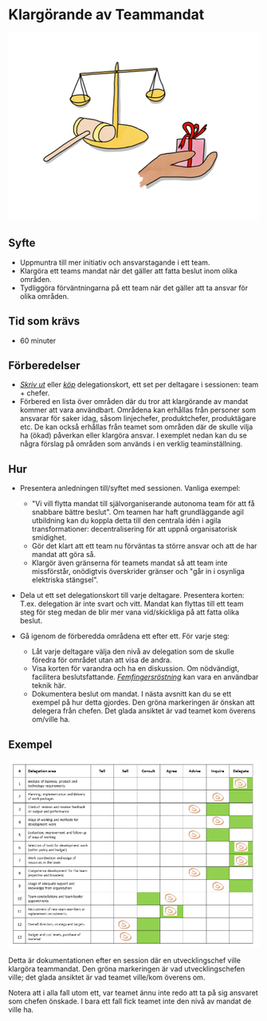 # Klargörande av Teammandat
<img src="images/mandate-and-responsibility.png" >

## Syfte
* Uppmuntra till mer initiativ och ansvarstagande i ett team.
* Klargöra ett teams mandat när det gäller att fatta beslut inom olika områden.
* Tydliggöra förväntningarna på ett team när det gäller att ta ansvar för olika områden.

## Tid som krävs
* 60 minuter

## Förberedelser
* [*Skriv ut*](https://management30.com/practice/delegation-poker/#download) eller [*köp*](https://management30.com/shop/delegation-poker-cards/) delegationskort, ett set per deltagare i sessionen: team + chefer.
* Förbered en lista över områden där du tror att klargörande av mandat kommer att vara användbart. Områdena kan erhållas från personer som ansvarar för saker idag, såsom linjechefer, produktchefer, produktägare etc. De kan också erhållas från teamet som områden där de skulle vilja ha (ökad) påverkan eller klargöra ansvar. 
I exemplet nedan kan du se några förslag på områden som används i en verklig teaminställning.

## Hur
* Presentera anledningen till/syftet med sessionen. Vanliga exempel:
	* "Vi vill flytta mandat till självorganiserande autonoma team för att få snabbare bättre beslut". Om teamen har haft grundläggande agil utbildning kan du koppla detta till den centrala idén i agila transformationer: decentralisering för att uppnå organisatorisk smidighet.
	* Gör det klart att ett team nu förväntas ta större ansvar och att de har mandat att göra så.
	* Klargör även gränserna för teamets mandat så att team inte missförstår, onödigtvis överskrider gränser och "går in i osynliga elektriska stängsel".

* Dela ut ett set delegationskort till varje deltagare. Presentera korten: T.ex. delegation är inte svart och vitt. Mandat kan flyttas till ett team steg för steg medan de blir mer vana vid/skickliga på att fatta olika beslut.

* Gå igenom de förberedda områdena ett efter ett. För varje steg:
	* Låt varje deltagare välja den nivå av delegation som de skulle föredra för området utan att visa de andra.
	* Visa korten för varandra och ha en diskussion. Om nödvändigt, facilitera beslutsfattande. [*Femfingersröstning*](https://proagileab.github.io/agile-team-development/guides/Ground-Rules-and-Decision-Making.html) kan vara en användbar teknik här.
	* Dokumentera beslut om mandat. I nästa avsnitt kan du se ett exempel på hur detta gjordes. Den gröna markeringen är önskan att delegera från chefen. Det glada ansiktet är vad teamet kom överens om/ville ha.

## Exempel
<img src="images/delegation-board-example.png" >

Detta är dokumentationen efter en session där en utvecklingschef ville klargöra teammandat. Den gröna markeringen är vad utvecklingschefen ville; det glada ansiktet är vad teamet ville/kom överens om.

Notera att i alla fall utom ett, var teamet ännu inte redo att ta på sig ansvaret som chefen önskade. I bara ett fall fick teamet inte den nivå av mandat de ville ha.
